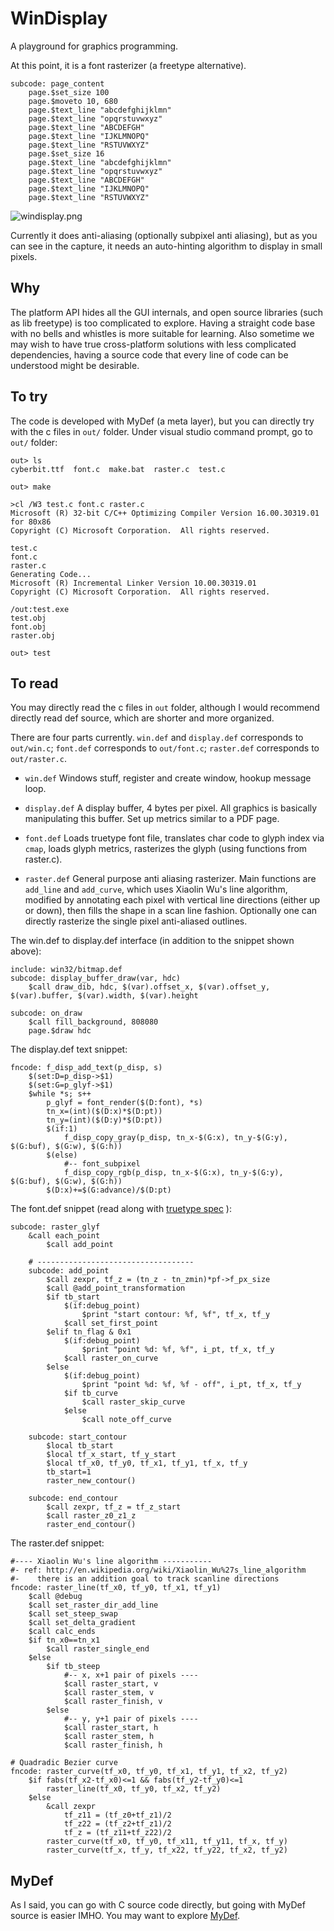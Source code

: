 # WinDisplay

A playground for graphics programming.

At this point, it is a font rasterizer (a freetype alternative).

```
subcode: page_content
    page.$set_size 100
    page.$moveto 10, 680
    page.$text_line "abcdefghijklmn"
    page.$text_line "opqrstuvwxyz"
    page.$text_line "ABCDEFGH"
    page.$text_line "IJKLMNOPQ"
    page.$text_line "RSTUVWXYZ"
    page.$set_size 16
    page.$text_line "abcdefghijklmn"
    page.$text_line "opqrstuvwxyz"
    page.$text_line "ABCDEFGH"
    page.$text_line "IJKLMNOPQ"
    page.$text_line "RSTUVWXYZ"
```

![windisplay.png](extra/windisplay.png)

Currently it does anti-aliasing (optionally subpixel anti aliasing), but as you can see in the capture, it needs an auto-hinting algorithm to display in small pixels.

## Why

The platform API hides all the GUI internals, and open source libraries (such as lib freetype) is too complicated to explore. Having a straight code base with no bells and whistles is more suitable for learning. Also sometime we may wish to have true cross-platform solutions with less complicated dependencies, having a source code that every line of code can be understood might be desirable.

## To try

The code is developed with MyDef (a meta layer), but you can directly try with the c files in `out/` folder. Under visual studio command prompt, go to `out/` folder:

```
out> ls
cyberbit.ttf  font.c  make.bat  raster.c  test.c

out> make

>cl /W3 test.c font.c raster.c
Microsoft (R) 32-bit C/C++ Optimizing Compiler Version 16.00.30319.01 for 80x86
Copyright (C) Microsoft Corporation.  All rights reserved.

test.c
font.c
raster.c
Generating Code...
Microsoft (R) Incremental Linker Version 10.00.30319.01
Copyright (C) Microsoft Corporation.  All rights reserved.

/out:test.exe
test.obj
font.obj
raster.obj

out> test
```

## To read

You may directly read the c files in `out` folder, although I would recommend directly read def source, which are shorter and more organized. 

There are four parts currently. `win.def` and `display.def` corresponds to `out/win.c`; `font.def` corresponds to `out/font.c`; `raster.def` corresponds to `out/raster.c`.

* `win.def`
  Windows stuff, register and create window, hookup message loop.

* `display.def`
  A display buffer, 4 bytes per pixel. All graphics is basically manipulating this buffer. Set up metrics similar to a PDF page. 

* `font.def`
  Loads truetype font file, translates char code to glyph index via `cmap`, loads glyph metrics, rasterizes the glyph (using functions from raster.c).

* `raster.def`
  General purpose anti aliasing rasterizer. Main functions are `add_line` and `add_curve`, which uses Xiaolin Wu's line algorithm, modified by annotating each pixel with vertical line directions (either up or down), then fills the shape in a scan line fashion. Optionally one can directly rasterize the single pixel anti-aliased outlines.

The win.def to display.def interface (in addition to the snippet shown above):

```
include: win32/bitmap.def
subcode: display_buffer_draw(var, hdc)
    $call draw_dib, hdc, $(var).offset_x, $(var).offset_y, $(var).buffer, $(var).width, $(var).height

subcode: on_draw
    $call fill_background, 808080
    page.$draw hdc
```

The display.def text snippet:
```
fncode: f_disp_add_text(p_disp, s)
    $(set:D=p_disp->$1)
    $(set:G=p_glyf->$1)
    $while *s; s++
        p_glyf = font_render($(D:font), *s)
        tn_x=(int)($(D:x)*$(D:pt))
        tn_y=(int)($(D:y)*$(D:pt))
        $(if:1)
            f_disp_copy_gray(p_disp, tn_x-$(G:x), tn_y-$(G:y), $(G:buf), $(G:w), $(G:h))
        $(else)
            #-- font_subpixel
            f_disp_copy_rgb(p_disp, tn_x-$(G:x), tn_y-$(G:y), $(G:buf), $(G:w), $(G:h))
        $(D:x)+=$(G:advance)/$(D:pt)
```

The font.def snippet (read along with [truetype spec](https://developer.apple.com/fonts/TrueType-Reference-Manual/) ):
```
subcode: raster_glyf
    &call each_point
        $call add_point

    # -----------------------------------
    subcode: add_point
        $call zexpr, tf_z = (tn_z - tn_zmin)*pf->f_px_size
        $call @add_point_transformation
        $if tb_start
            $(if:debug_point)
                $print "start contour: %f, %f", tf_x, tf_y
            $call set_first_point
        $elif tn_flag & 0x1
            $(if:debug_point)
                $print "point %d: %f, %f", i_pt, tf_x, tf_y
            $call raster_on_curve
        $else
            $(if:debug_point)
                $print "point %d: %f, %f - off", i_pt, tf_x, tf_y
            $if tb_curve
                $call raster_skip_curve
            $else
                $call note_off_curve

    subcode: start_contour
        $local tb_start
        $local tf_x_start, tf_y_start
        $local tf_x0, tf_y0, tf_x1, tf_y1, tf_x, tf_y
        tb_start=1
        raster_new_contour()

    subcode: end_contour
        $call zexpr, tf_z = tf_z_start
        $call raster_z0_z1_z
        raster_end_contour()

```

The raster.def snippet:
```
#---- Xiaolin Wu's line algorithm -----------
#- ref: http://en.wikipedia.org/wiki/Xiaolin_Wu%27s_line_algorithm
#-    there is an addition goal to track scanline directions
fncode: raster_line(tf_x0, tf_y0, tf_x1, tf_y1)
    $call @debug
    $call set_raster_dir_add_line
    $call set_steep_swap
    $call set_delta_gradient
    $call calc_ends
    $if tn_x0==tn_x1
        $call raster_single_end
    $else
        $if tb_steep
            #-- x, x+1 pair of pixels ----
            $call raster_start, v
            $call raster_stem, v
            $call raster_finish, v
        $else
            #-- y, y+1 pair of pixels ----
            $call raster_start, h
            $call raster_stem, h
            $call raster_finish, h

# Quadradic Bezier curve
fncode: raster_curve(tf_x0, tf_y0, tf_x1, tf_y1, tf_x2, tf_y2)
    $if fabs(tf_x2-tf_x0)<=1 && fabs(tf_y2-tf_y0)<=1
        raster_line(tf_x0, tf_y0, tf_x2, tf_y2)
    $else
        &call zexpr
            tf_z11 = (tf_z0+tf_z1)/2
            tf_z22 = (tf_z2+tf_z1)/2
            tf_z = (tf_z11+tf_z22)/2
        raster_curve(tf_x0, tf_y0, tf_x11, tf_y11, tf_x, tf_y)
        raster_curve(tf_x, tf_y, tf_x22, tf_y22, tf_x2, tf_y2)
```

## MyDef

As I said, you can go with C source code directly, but going with MyDef source is easier IMHO. You may want to explore [MyDef](http://hz2.org/blog/mydef.html).



